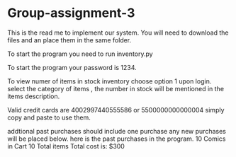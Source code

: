# Group-assignment-3

This is the read me to implement our system. You will need to download the files and an place them in the same folder.

To start the program you need to run inventory.py

To start the program your password is 1234.

To view numer of items in stock inventory choose option 1 upon login. select the category of items , the number in stock will be mentioned in the items description.

Valid credit cards are 4002997440555586 or 5500000000000004 simply copy and paste to use them.

addtional past purchases should include one purchase any new purchases will be placed below.
here is the past purchases in the program.
10 Comics in Cart
10 Total items Total cost is: $300
